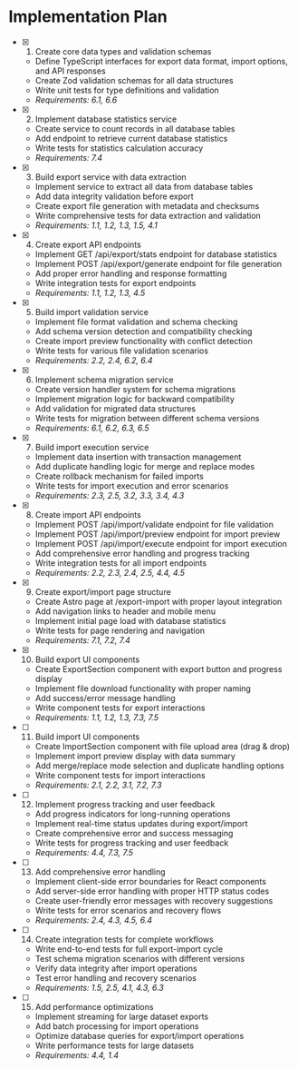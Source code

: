 # Implementation Plan

- [x] 1. Create core data types and validation schemas






  - Define TypeScript interfaces for export data format, import options, and API responses
  - Create Zod validation schemas for all data structures
  - Write unit tests for type definitions and validation
  - _Requirements: 6.1, 6.6_

- [x] 2. Implement database statistics service









  - Create service to count records in all database tables
  - Add endpoint to retrieve current database statistics
  - Write tests for statistics calculation accuracy
  - _Requirements: 7.4_

- [x] 3. Build export service with data extraction






  - Implement service to extract all data from database tables
  - Add data integrity validation before export
  - Create export file generation with metadata and checksums
  - Write comprehensive tests for data extraction and validation
  - _Requirements: 1.1, 1.2, 1.3, 1.5, 4.1_

- [x] 4. Create export API endpoints










  - Implement GET /api/export/stats endpoint for database statistics
  - Implement POST /api/export/generate endpoint for file generation
  - Add proper error handling and response formatting
  - Write integration tests for export endpoints
  - _Requirements: 1.1, 1.2, 1.3, 4.5_

- [x] 5. Build import validation service






  - Implement file format validation and schema checking
  - Add schema version detection and compatibility checking
  - Create import preview functionality with conflict detection
  - Write tests for various file validation scenarios
  - _Requirements: 2.2, 2.4, 6.2, 6.4_

- [x] 6. Implement schema migration service






  - Create version handler system for schema migrations
  - Implement migration logic for backward compatibility
  - Add validation for migrated data structures
  - Write tests for migration between different schema versions
  - _Requirements: 6.1, 6.2, 6.3, 6.5_

- [x] 7. Build import execution service






  - Implement data insertion with transaction management
  - Add duplicate handling logic for merge and replace modes
  - Create rollback mechanism for failed imports
  - Write tests for import execution and error scenarios
  - _Requirements: 2.3, 2.5, 3.2, 3.3, 3.4, 4.3_

- [x] 8. Create import API endpoints






  - Implement POST /api/import/validate endpoint for file validation
  - Implement POST /api/import/preview endpoint for import preview
  - Implement POST /api/import/execute endpoint for import execution
  - Add comprehensive error handling and progress tracking
  - Write integration tests for all import endpoints
  - _Requirements: 2.2, 2.3, 2.4, 2.5, 4.4, 4.5_

- [x] 9. Create export/import page structure






  - Create Astro page at /export-import with proper layout integration
  - Add navigation links to header and mobile menu
  - Implement initial page load with database statistics
  - Write tests for page rendering and navigation
  - _Requirements: 7.1, 7.2, 7.4_

- [x] 10. Build export UI components






  - Create ExportSection component with export button and progress display
  - Implement file download functionality with proper naming
  - Add success/error message handling
  - Write component tests for export interactions
  - _Requirements: 1.1, 1.2, 1.3, 7.3, 7.5_

- [ ] 11. Build import UI components
  - Create ImportSection component with file upload area (drag & drop)
  - Implement import preview display with data summary
  - Add merge/replace mode selection and duplicate handling options
  - Write component tests for import interactions
  - _Requirements: 2.1, 2.2, 3.1, 7.2, 7.3_

- [ ] 12. Implement progress tracking and user feedback
  - Add progress indicators for long-running operations
  - Implement real-time status updates during export/import
  - Create comprehensive error and success messaging
  - Write tests for progress tracking and user feedback
  - _Requirements: 4.4, 7.3, 7.5_

- [ ] 13. Add comprehensive error handling
  - Implement client-side error boundaries for React components
  - Add server-side error handling with proper HTTP status codes
  - Create user-friendly error messages with recovery suggestions
  - Write tests for error scenarios and recovery flows
  - _Requirements: 2.4, 4.3, 4.5, 6.4_

- [ ] 14. Create integration tests for complete workflows
  - Write end-to-end tests for full export-import cycle
  - Test schema migration scenarios with different versions
  - Verify data integrity after import operations
  - Test error handling and recovery scenarios
  - _Requirements: 1.5, 2.5, 4.1, 4.3, 6.3_

- [ ] 15. Add performance optimizations
  - Implement streaming for large dataset exports
  - Add batch processing for import operations
  - Optimize database queries for export/import operations
  - Write performance tests for large datasets
  - _Requirements: 4.4, 1.4_